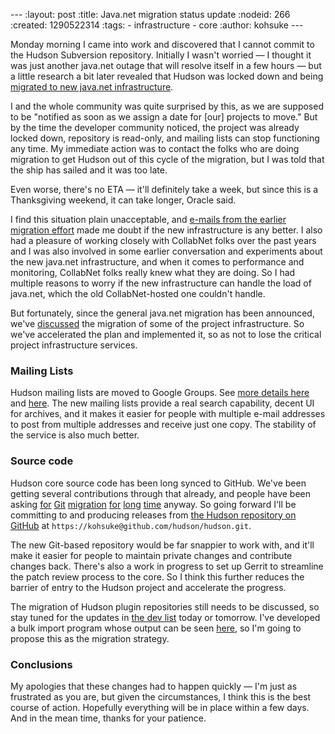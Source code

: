 --- :layout: post :title: Java.net migration status update :nodeid: 266 :created: 1290522314 :tags: - infrastructure - core :author: kohsuke ---

Monday morning I came into work and discovered that I cannot commit to the Hudson Subversion repository. Initially I wasn't worried — I thought it was just another java.net outage that will resolve itself in a few hours — but a little research a bit later revealed that Hudson was locked down and being [migrated to new java.net infrastructure](http://weblogs.java.net/blog/communitymanager/archive/2010/11/03/javanet-begins-migration-collabnet-kenai-infrastructure).

I and the whole community was quite surprised by this, as we are supposed to be "notified as soon as we assign a date for \[our\] projects to move." But by the time the developer community noticed, the project was already locked down, repository is read-only, and mailing lists can stop functioning any time. My immediate action was to contact the folks who are doing migration to get Hudson out of this cycle of the migration, but I was told that the ship has sailed and it was too late.

Even worse, there's no ETA — it'll definitely take a week, but since this is a Thanksgiving weekend, it can take longer, Oracle said.

I find this situation plain unacceptable, and [e-mails from the earlier migration effort](http://java.net/projects/jersey/lists/dev/archive/2010-11/message/3) made me doubt if the new infrastructure is any better. I also had a pleasure of working closely with CollabNet folks over the past years and I was also involved in some earlier conversation and experiments about the new java.net infrastructure, and when it comes to performance and monitoring, CollabNet folks really knew what they are doing. So I had multiple reasons to worry if the new infrastructure can handle the load of java.net, which the old CollabNet-hosted one couldn't handle.

But fortunately, since the general java.net migration has been announced, we've [discussed](http://hudson.361315.n4.nabble.com/Mailing-list-change-proposal-td3047548.html) the migration of some of the project infrastructure. So we've accelerated the plan and implemented it, so as not to lose the critical project infrastructure services.

### Mailing Lists

Hudson mailing lists are moved to Google Groups. See [more details here](http://hudson-labs.org/content/mailing-lists) and [here](http://wiki.hudson-ci.org/display/HUDSON/Mailing%20List). The new mailing lists provide a real search capability, decent UI for archives, and it makes it easier for people with multiple e-mail addresses to post from multiple addresses and receive just one copy. The stability of the service is also much better.

### Source code

Hudson core source code has been long synced to GitHub. We've been getting several contributions through that already, and people have been asking [for](http://hudson.361315.n4.nabble.com/On-the-future-of-Hudson-hosting-and-infrastructure-td393278i20.html) [Git](http://hudson.361315.n4.nabble.com/Git-repository-for-Hudson-td394409.html#a394412) [migration](http://hudson.361315.n4.nabble.com/hudson-plugins-git-repository-td1477941.html) [for](http://hudson.361315.n4.nabble.com/Hudson-on-github-td2252960.html) [long](http://hudson.361315.n4.nabble.com/Expose-the-Hudson-SVN-as-a-GIT-repository-td391333.html) [time](http://hudson.361315.n4.nabble.com/version-control-for-hudson-source-bidirectional-git-lt-gt-svn-td978706.html) anyway. So going forward I'll be committing to and producing releases from [the Hudson repository on GitHub](https://github.com/hudson/hudson) at `https://kohsuke@github.com/hudson/hudson.git`.

The new Git-based repository would be far snappier to work with, and it'll make it easier for people to maintain private changes and contribute changes back. There's also a work in progress to set up Gerrit to streamline the patch review process to the core. So I think this further reduces the barrier of entry to the Hudson project and accelerate the progress.

The migration of Hudson plugin repositories still needs to be discussed, so stay tuned for the updates in [the dev list](http://groups.google.com/group/hudson-dev) today or tomorrow. I've developed a bulk import program whose output can be seen [here](https://github.com/HudsonLabs), so I'm going to propose this as the migration strategy.

### Conclusions

My apologies that these changes had to happen quickly — I'm just as frustrated as you are, but given the circumstances, I think this is the best course of action. Hopefully everything will be in place within a few days. And in the mean time, thanks for your patience.
